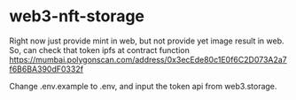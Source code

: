 # web3-nft-storage

Right now just provide mint in web, but not provide yet image result in web.
So, can check that token ipfs at contract function https://mumbai.polygonscan.com/address/0x3ecEde80c1E0f6C2D073A2a7f6B6BA390dF0332f

Change .env.example to .env, and input the token api from web3.storage.
